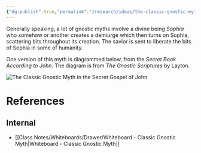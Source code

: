 ```yaml
---
{"dg-publish":true,"permalink":"/research/ideas/the-classic-gnostic-myth/","tags":"gardenEntry"}
---
```



Generally speaking, a lot of gnostic myths involve a divine being *Sophia* who somehow or another creates a demiurge which then turns on Sophia, scattering bits throughout its creation.  The savior is sent to liberate the bits of Sophia in some of humanity.

One version of this myth is diagrammed below, from the *Secret Book According to John*.  The diagram is from *The Gnostic Scriptures* by Layton.

![The Classic Gnostic Myth in the Secret Gospel of John](<Whiteboard - Classic Gnostic Myth.png>)

# References
## Internal
- [[Class Notes/Whiteboards/Drawer/Whiteboard - Classic Gnostic Myth\|Whiteboard - Classic Gnostic Myth]]


